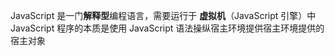 JavaScript 是一门**解释型**编程语言，需要运行于 **虚拟机**（JavaScript 引擎）中
JavaScript 程序的本质是使用 JavaScript 语法操纵宿主环境提供宿主环境提供的宿主对象